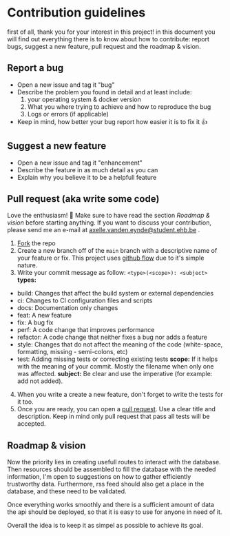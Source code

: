 # Contribution guidelines

first of all, thank you for your interest in this project! in this document you will find out everything there is to know about how to contribute: report bugs, suggest a new feature, pull request and the roadmap & vision. 

## Report a bug
- Open a new issue and tag it "bug"
- Describe the problem you found in detail and at least include:
    1. your operating system & docker version
    2. What you where trying to achieve and how to reproduce the bug
    3. Logs or errors (if applicable)
- Keep in mind, how better your bug report how easier it is to fix it :thumbsup:

## Suggest a new feature
- Open a new issue and tag it "enhancement"
- Describe the feature in as much detail as you can
- Explain why you believe it to be a helpfull feature

## Pull request (aka write some code)
Love the enthusiasm! :tada: Make sure to have read the section *Roadmap & vision* before starting anything. If you want to discuss your contribution, please send me an e-mail at axelle.vanden.eynde@student.ehb.be .

1. [Fork](https://docs.github.com/en/free-pro-team@latest/github/getting-started-with-github/fork-a-repo) the repo
2. Create a new branch off of the `main` branch with a descriptive name of your feature or fix.
This project uses [github flow](https://guides.github.com/introduction/flow/) due to it's simple nature.
3. Write your commit message as follow:
    `<type>(<scope>): <subject>`
**types:**
- build: Changes that affect the build system or external dependencies
- ci: Changes to CI configuration files and scripts 
- docs: Documentation only changes
- feat: A new feature
- fix: A bug fix
- perf: A code change that improves performance
- refactor: A code change that neither fixes a bug nor adds a feature
- style: Changes that do not affect the meaning of the code (white-space, formatting, missing - semi-colons, etc)
- test: Adding missing tests or correcting existing tests
**scope:**
If it helps with the meaning of your commit. Mostly the filename when only one was affected.
**subject:**
Be clear and use the imperative (for example: add not added).
4. When you write a create a new feature, don't forget to write the tests for it too.
5. Once you are ready, you can open a [pull request](https://docs.github.com/en/free-pro-team@latest/github/collaborating-with-issues-and-pull-requests/about-pull-requests). Use a clear title and description. Keep in mind only pull request that pass all tests will be accepted. 

## Roadmap & vision

Now the priority lies in creating usefull routes to interact with the database. Then resources should be assembled to fill the database with the needed information, I'm open to suggestions on how to gather efficiently trustworthy data. Furthermore, rss feed should also get a place in the database, and these need to be validated. 

Once everything works smoothly and there is a sufficient amount of data the api should be deployed, so that it is easy to use for anyone in need of it.

Overall the idea is to keep it as simpel as possible to achieve its goal.